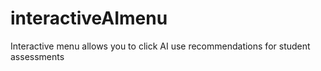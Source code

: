 # interactiveAImenu
Interactive menu allows you to click AI use recommendations for student assessments
